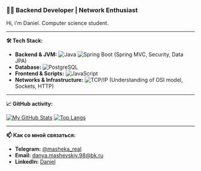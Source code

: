 ### 👨‍💻 Backend Developer | Network Enthusiast

Hi, i'm Daniel. 
Computer science student. 

---

**🛠️ Tech Stack:**

*   **Backend & JVM:** ![Java](https://img.shields.io/badge/Java-ED8B00?style=for-the-badge&logo=openjdk&logoColor=white) ![Spring Boot](https://img.shields.io/badge/Spring_Boot-6DB33F?style=for-the-badge&logo=spring-boot&logoColor=white) (Spring MVC, Security, Data JPA)
*   **Database:** ![PostgreSQL](https://img.shields.io/badge/PostgreSQL-316192?style=for-the-badge&logo=postgresql&logoColor=white)
*   **Frontend & Scripts:** ![JavaScript](https://img.shields.io/badge/JavaScript-F7DF1E?style=for-the-badge&logo=javascript&logoColor=black)
*   **Networks & Infrastructure:** ![TCP/IP](https://img.shields.io/badge/TCP/IP-000080?style=for-the-badge&logo=cisco&logoColor=white) (Understanding of OSI model, Sockets, HTTP)

---

**📈 GitHub activity:**

[![My GitHub Stats](https://github-readme-stats.vercel.app/api?username=MashekaPatimeiker&show_icons=true&theme=radical&hide_title=true)](https://github.com/YOUR_USERNAME)
[![Top Langs](https://github-readme-stats.vercel.app/api/top-langs/?username=MashekaPatimeiker&layout=compact&theme=radical&hide=html,css)](https://github.com/YOUR_USERNAME)

---

**📫 Как со мной связаться:**
*   **Telegram:** [@masheka_real](https://t.me/masheka_real)
*   **Email:** [danya.mashevskiy.98@bk.ru](mailto:danya.mashevskiy.98@bk.ru)
*   **LinkedIn:** [Daniel](https://www.linkedin.com/in/daniel-mashevskiy-563445344/)
